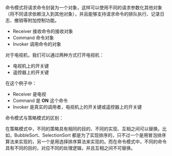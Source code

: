 命令模式将请求命令封装为一个对象，这样可以使用不同的请求参数化其他对象（将不同请求依赖注入到其他对象），并且能够支持请求命令的排队执行、记录日志、撤销等附加控制功能。

- Receiver 接收命令的接收对象
- Command 命令对象
- Invoker 调用命令的对象

对于电视机，我们可以通过两种方式打开电视机：

- 电视机上的开关键
- 遥控器上的开关键

在这个例子中：

- Receiver 是电视
- Command 是 **ON** 这个命令
- Invoker 是真实的调用者，电视机上的开关键或遥控器上的开关键



命令模式与策略模式的区别：

在策略模式中，不同的策略具有相同的目的、不同的实现、互相之间可以替换。比如，BubbleSort、SelectionSort 都是为了实现排序的，只不过一个是用冒泡排序算法来实现的，另一个是用选择排序算法来实现的。而在命令模式中，不同的命令具有不同的目的，对应不同的处理逻辑，并且互相之间不可替换。
